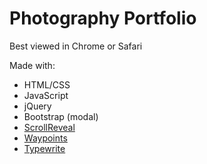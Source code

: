 # Photography Portfolio

Best viewed in Chrome or Safari

Made with:
- HTML/CSS
- JavaScript
- jQuery
- Bootstrap (modal)
- [ScrollReveal](https://github.com/jlmakes/scrollreveal)
- [Waypoints](https://github.com/imakewebthings/waypoints)
- [Typewrite](https://github.com/mrvautin/typewrite)
